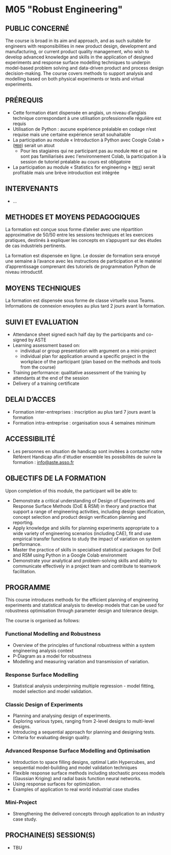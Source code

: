 # M05 "Robust Engineering"

## PUBLIC CONCERNÉ
The course is broad in its aim and approach, and as such suitable for engineers with responsibilities in new product design, development and manufacturing, or current product quality management, who wish to develop advanced knowledge and skills in the application of designed experiments and response surface modelling techniques to underpin model-based problem solving and data-driven product and process design decision-making. The course covers methods to support analysis and modelling based on both physical experiments or tests and virtual experiments.



## PRÉREQUIS
- Cette formation étant dispensée en anglais, un niveau d’anglais technique correspondant à une utilisation professionnelle régulière est requis
- Utilisation de Python : aucune expérience préalable en codage n’est requise mais une certaine expérience serait souhaitable
- La participation au module « Introduction à Python avec Coogle Colab » ([`M00`][1]) serait un atout
    <!-- - for delegates not attending `M00` and not familiar with the Colab environment, attendance of the pre-course tutorial session is expected -->
    - Pour les stagiaires qui ne participant pas au module `M00` et qui ne sont pas familiarisés avec l'environnement Colab, la participation à la session de tutoriel préalable au cours est obligatoire
- La participation au module « Statistics for engineering » ([`M01`][2]) serait profitable mais une brève introduction est intégrée



## INTERVENANTS
- ...



## METHODES ET MOYENS PEDAGOGIQUES
La formation est conçue sous forme d’atelier avec une répartition approximative de 50/50 entre les sessions techniques et les exercices pratiques, destinés à expliquer les concepts en s’appuyant sur des études de cas industriels pertinents.

La formation est dispensée en ligne. Le dossier de formation sera envoyé une semaine à l’avance avec les instructions de participation et le matériel d’apprentissage comprenant des tutoriels de programmation Python de niveau introductif.



## MOYENS TECHNIQUES
La formation est dispensée sous forme de classe virtuelle sous Teams. Informations de connexion envoyées au plus tard 2 jours avant la formation.



## SUIVI ET EVALUATION
- Attendance sheet signed each half day by the participants and co-signed by ASTE
- Learning assessment based on:
    - individual or group presentation with argument on a mini-project
    - individual plan for application around a specific project in the workplace of the participant (plan based on the methods and tools from the course)
- Training performance: qualitative assessment of the training by attendants at the end of the session
- Delivery of a training certificate



## DELAI D’ACCES
- Formation inter-entreprises : inscription au plus tard 7 jours avant la formation
- Formation intra-entreprise : organisation sous 4 semaines minimum



## ACCESSIBILITÉ
- Les personnes en situation de handicap sont invitées à contacter notre Référent Handicap afin d'étudier ensemble les possibilités de suivre la formation : info@aste.asso.fr



## OBJECTIFS DE LA FORMATION
Upon completion of this module, the participant will be able to:
- Demonstrate a critical understanding of Design of Experiments and Response Surface Methods (DoE & RSM) in theory and practice that support a range of engineering activities, including design specification, concept selection and product design verification planning and reporting.
- Apply knowledge and skills for planning experiments appropriate to a wide variety of engineering scenarios (including CAE), fit and use empirical transfer functions to study the impact of variation on system performance.
- Master the practice of skills in specialised statistical packages for DoE and RSM using Python in a Google Colab environment
- Demonstrate your analytical and problem-solving skills and ability to communicate effectively in a project team and contribute to teamwork facilitation.



## PROGRAMME
This course introduces methods for the efficient planning of engineering experiments and statistical analysis to develop models that can be used for robustness optimisation through parameter design and tolerance design.

The course is organised as follows:

### Functional Modelling and Robustness
- Overview of the principles of functional robustness within a system engineering analysis context
- P-Diagram as a model for robustness
- Modelling and measuring variation and transmission of variation.

### Response Surface Modelling
- Statistical analysis underpinning multiple regression - model fitting, model selection and model validation.

### Classic Design of Experiments
- Planning and analysing design of experiments.
- Exploring various types, ranging from 2-level designs to multi-level designs.
- Introducing a sequential approach for planning and designing tests.
- Criteria for evaluating design quality.

### Advanced Response Surface Modelling and Optimisation
- Introduction to space filling designs, optimal Latin Hypercubes, and sequential model-building and model validation techniques
- Flexible response surface methods including stochastic process models (Gaussian Kriging) and radial basis function neural networks.
- Using response surfaces for optimization.
- Examples of application to real world industrial case studies

### Mini-Project
- Strengthening the delivered concepts through application to an industry case study.



## PROCHAINE(S) SESSION(S)
- TBU



<!-- LINKS -->
[1]: https://github.com/ub-safi/m00-intro-to-python-with-colab 'About M0'
[2]: https://github.com/ub-safi/m01-statistics-for-engineering 'About M1'
